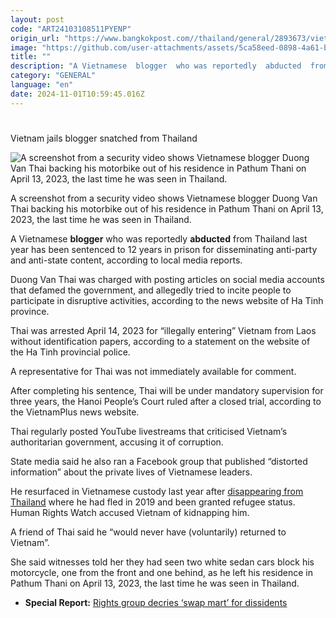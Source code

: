 ```yaml
---
layout: post
code: "ART24103108511PYENP"
origin_url: "https://www.bangkokpost.com//thailand/general/2893673/vietnam-jails-blogger-snatched-from-thailand"
image: "https://github.com/user-attachments/assets/5ca58eed-0898-4a61-b61e-d38bd2ab8953"
title: ""
description: "A Vietnamese  blogger  who was reportedly  abducted  from Thailand last year has been sentenced to 12 years in prison for disseminating anti-party and anti-state content, according to local media reports."
category: "GENERAL"
language: "en"
date: 2024-11-01T10:59:45.016Z
---
```


# 

Vietnam jails blogger snatched from Thailand

![A screenshot from a security video shows Vietnamese blogger Duong Van Thai backing his motorbike out of his residence in Pathum Thani on April 13, 2023, the last time he was seen in Thailand.](https://github.com/user-attachments/assets/1b836add-c4f0-4c86-bf75-39d4e3fc04c5)

A screenshot from a security video shows Vietnamese blogger Duong Van Thai backing his motorbike out of his residence in Pathum Thani on April 13, 2023, the last time he was seen in Thailand.

A Vietnamese **blogger** who was reportedly **abducted** from Thailand last year has been sentenced to 12 years in prison for disseminating anti-party and anti-state content, according to local media reports.

Duong Van Thai was charged with posting articles on social media accounts that defamed the government, and allegedly tried to incite people to participate in disruptive activities, according to the news website of Ha Tinh province.

Thai was arrested April 14, 2023 for “illegally entering” Vietnam from Laos without identification papers, according to a statement on the website of the Ha Tinh provincial police.

A representative for Thai was not immediately available for comment.

After completing his sentence, Thai will be under mandatory supervision for three years, the Hanoi People’s Court ruled after a closed trial, according to the VietnamPlus news website.

Thai regularly posted YouTube livestreams that criticised Vietnam’s authoritarian government, accusing it of corruption.

State media said he also ran a Facebook group that published “distorted information” about the private lives of Vietnamese leaders.

He resurfaced in Vietnamese custody last year after [disappearing from Thailand](https://www.bangkokpost.com/thailand/general/2554356/vietnam-accused-of-abducting-blogger-from-thailand) where he had fled in 2019 and been granted refugee status. Human Rights Watch accused Vietnam of kidnapping him.

A friend of Thai said he “would never have (voluntarily) returned to Vietnam”.

She said witnesses told her they had seen two white sedan cars block his motorcycle, one from the front and one behind, as he left his residence in Pathum Thani on April 13, 2023, the last time he was seen in Thailand.

*   **Special Report:** [Rights group decries ‘swap mart’ for dissidents](https://www.bangkokpost.com/thailand/general/2795210/rights-group-decries-swap-mart-for-dissidents)